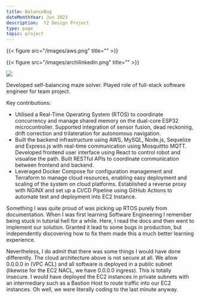```yaml
---
title: BalanceBug
dateMonthYear: Jun 2023
description:  Y2 Design Project
type: page
topic: project
---
```


{{< figure src="/images/aws.png" title="" >}}

{{< figure src="/images/archilinkedin.png" title="" >}}

![]("/images/bb.gif")

Developed self-balancing maze solver. Played role of full-stack software engineer for team project.  

Key contributions:  

- Utilised a Real-Time Operating System (RTOS) to coordinate concurrency and manage shared memory on the dual-core
ESP32 microcontroller. Supported integration of sensor fusion, dead reckoning, drift correction and trilateration for
autonomous navigation.
- Built the backend infrastructure using AWS, MySQL, Node.js, Sequelize and Express.js with real-time communication
using Mosquittto MQTT. Developed frontend user interface using React to control robot and visualise the path. Built
RESTful APIs to coordinate communication between frontend and backend.
- Leveraged Docker Compose for configuration management and Terraform to manage cloud resources, enabling easy
deployment and scaling of the system on cloud platforms. Established a reverse proxy with NGiNX and set up a CI/CD
Pipeline using GitHub Actions to automate test and deployment into EC2 Instance.  

Something I was quite proud of was picking up RTOS purely from documentation. When I was first learning Software Engineering I remember being stuck in tutorial hell for a while. Here, I read the docs and then went to implement our solution. Granted it lead to some bugs in production, but independently discovering how to fix them made this a much better learning experience.  

Nevertheless, I do admit that there was some things I would have done differently. The cloud architecture above is not secure at all. We allow 0.0.0.0 in (VPC ACL) and all software is deployed in a public subnet (likewise for the EC2 NACL, we have 0.0.0.0 ingress). This is totally insecure. I would have deployed the EC2 instances in private subnets with an intermediary such as a Bastion Host to route traffic into our EC2 instances. Oh well, we were literally coding to the last minute anyway.  